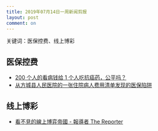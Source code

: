 ```yaml
---
title: 2019年07月14日一周新闻剪报
layout: post
comment: on
---
```


关键词：医保控费、线上博彩

<!--excerpt-->
## 医保控费
* [200 个人的看病钱给 1 个人吃抗癌药，公平吗？](https://mp.weixin.qq.com/s/z7gg1HkX1IkVuD-Pv4mITA)
* [从方城县人民医院的一张住院病人费用清单发现的医保陷阱](https://mp.weixin.qq.com/s/lc5a1zFc-HbeLCzgRh-cRQ)

## 线上博彩
* [看不見的線上博弈帝國 - 報導者 The Reporter](https://www.twreporter.org/topics/online-gambling-industry-asia)
